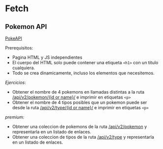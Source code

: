 # Fetch

## Pokemon API

[PokeAPI](https://pokeapi.co)

Prerequisitos:
- Pagina HTML y JS independientes
- El cuerpo del HTML solo puede contener una etiqueta `<h1>` con un titulo cualquiera.
- Todo se crea dinamicamente, incluso los elementos que necesitemos.

_Ejercicios_:
- Obtener el nombre de 4 pokemons en llamadas distintas a la ruta [/api/v2/pokemon/{id or name}/]() e imprimir en etiquetas `<p>`
- Obtener el nombre de 4 tipos posibles que un pokemon puede ser desde la ruta [/api/v2/type/{id or name}/]() e imprimir en etiquetas `<p>`

_premium:_
- Obtener una coleccion de pokemons de la ruta [/api/v2/pokemon]() y representarla en un listado de enlaces.
- Obtener una coleccion de tipos de la ruta [/api/v2/type]() y representarla en un listado de enlaces.
